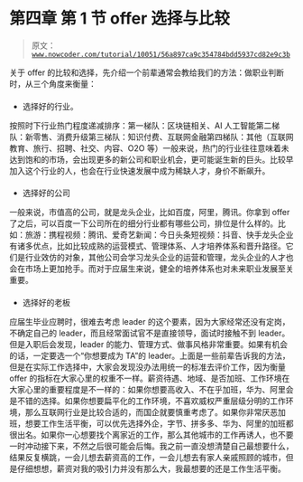 # 第四章 第 1 节 offer 选择与比较

> 原文：[`www.nowcoder.com/tutorial/10051/56a897ca9c354784bdd5937cd82e9c3b`](https://www.nowcoder.com/tutorial/10051/56a897ca9c354784bdd5937cd82e9c3b)

关于 offer 的比较和选择，先介绍一个前辈通常会教给我们的方法：做职业判断时，从三个角度来衡量：

#### 

*   选择好的行业。

按照时下行业热门程度递减排序：第一梯队：区块链相关、AI 人工智能第二梯队：新零售、消费升级第三梯队：知识付费、互联网金融第四梯队：其他（互联网教育、旅行、招聘、社交、内容、O2O 等）一般来说，热门的行业往往意味着未达到饱和的市场，会出现更多的新公司和职业机会，更可能诞生新的巨头。比较早加入这个行业的人，也会在行业快速发展中成为稀缺人才，身价不断飙升。

#### 

*   选择好的公司

一般来说，市值高的公司，就是龙头企业，比如百度，阿里，腾讯。你拿到 offer 了之后，可以百度一下公司所在的细分行业都有哪些公司，排位是什么样的。比如：旅游：携程视频：腾讯、爱奇艺新闻：今日头条短视频：抖音、快手龙头企业有诸多优点，比如比较成熟的运营模式、管理体系、人才培养体系和晋升路径。它们是行业效仿的对象，其他公司会学习龙头企业的运营和管理，龙头企业的人才也会在市场上更加抢手。而对于应届生来说，健全的培养体系也对未来职业发展至关重要。

#### 

*   选择好的老板

应届生毕业应聘时，很难去考虑 leader 的这个要素，因为大家经常还没有定岗，不确定自己的 leader，而且经常面试官不是直接领导，面试时接触不到 leader。但是入职后会发现，leader 的能力、管理方式、做事风格非常重要。如果有机会的话，一定要选一个“你想要成为 TA”的 leader。上面是一些前辈告诉我的方法，但是在实际工作选择中，大家会发现没办法用统一的标准去评价工作，因为衡量 offer 的指标在大家心里的权重不一样。薪资待遇、地域、是否加班、工作环境在大家心里的重要程度是不一样的：如果你想要高收入、不在乎加班，华为、阿里会是不错的选择。如果你想要扁平化的工作环境，不喜欢威权严重层级分明的工作环境，那么互联网行业是比较合适的，而国企就要慎重考虑了。如果你非常厌恶加班，想要工作生活平衡，可以优先选择外企，字节、拼多多、华为、阿里的加班都很出名。如果你一心想要找个离家近的工作，那么其他城市的工作再诱人，也不要一时冲动接下来，不然之后很可能会后悔。我之前一直没想清楚自己最想要什么，结果反复横跳，一会儿想去薪资高的工作，一会儿想去有家人亲戚照顾的城市，但是仔细想想，薪资对我的吸引力并没有那么大，我最想要的还是工作生活平衡。